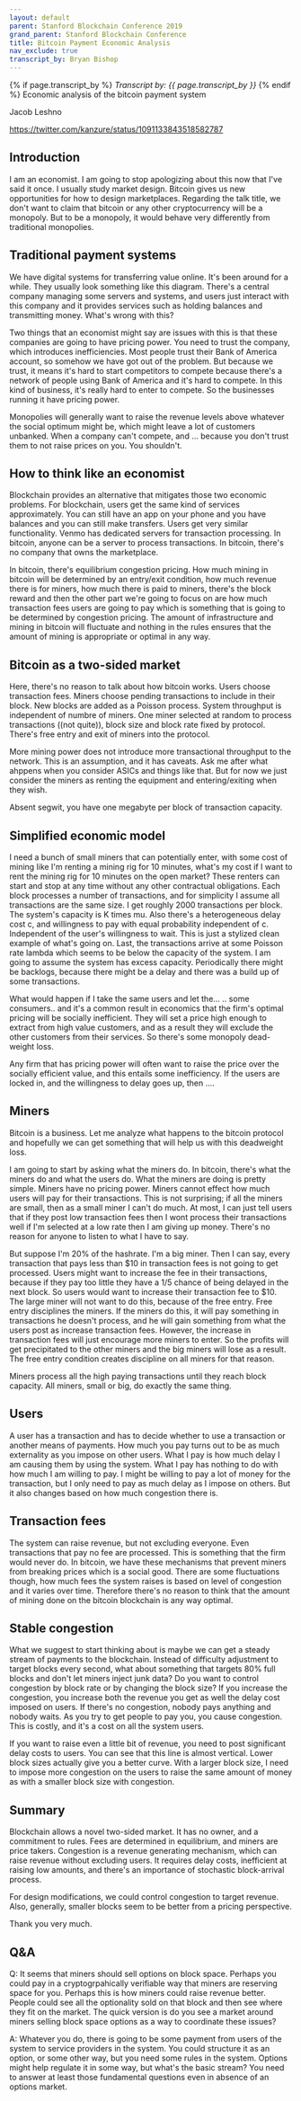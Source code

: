 ```yaml
---
layout: default
parent: Stanford Blockchain Conference 2019
grand_parent: Stanford Blockchain Conference
title: Bitcoin Payment Economic Analysis
nav_exclude: true
transcript_by: Bryan Bishop
---
```


{% if page.transcript_by %} <i>Transcript by:
{{ page.transcript_by }}</i> {% endif %} Economic analysis of the
bitcoin payment system

Jacob Leshno

<https://twitter.com/kanzure/status/1091133843518582787>

## Introduction

I am an economist. I am going to stop apologizing about this now that
I've said it once. I usually study market design. Bitcoin gives us new
opportunities for how to design marketplaces. Regarding the talk title,
we don't want to claim that bitcoin or any other cryptocurrency will be
a monopoly. But to be a monopoly, it would behave very differently from
traditional monopolies.

## Traditional payment systems

We have digital systems for transferring value online. It's been around
for a while. They usually look something like this diagram. There's a
central company managing some servers and systems, and users just
interact with this company and it provides services such as holding
balances and transmitting money. What's wrong with this?

Two things that an economist might say are issues with this is that
these companies are going to have pricing power. You need to trust the
company, which introduces inefficiencies. Most people trust their Bank
of America account, so somehow we have got out of the problem. But
because we trust, it means it's hard to start competitors to compete
because there's a network of people using Bank of America and it's hard
to compete. In this kind of business, it's really hard to enter to
compete. So the businesses running it have pricing power.

Monopolies will generally want to raise the revenue levels above
whatever the social optimum might be, which might leave a lot of
customers unbanked. When a company can't compete, and ... because you
don't trust them to not raise prices on you. You shouldn't.

## How to think like an economist

Blockchain provides an alternative that mitigates those two economic
problems. For blockchain, users get the same kind of services
approximately. You can still have an app on your phone and you have
balances and you can still make transfers. Users get very similar
functionality. Venmo has dedicated servers for transaction processing.
In bitcoin, anyone can be a server to process transactions. In bitcoin,
there's no company that owns the marketplace.

In bitcoin, there's equilibrium congestion pricing. How much mining in
bitcoin will be determined by an entry/exit condition, how much revenue
there is for miners, how much there is paid to miners, there's the block
reward and then the other part we're going to focus on are how much
transaction fees users are going to pay which is something that is going
to be determined by congestion pricing. The amount of infrastructure and
mining in bitcoin will fluctuate and nothing in the rules ensures that
the amount of mining is appropriate or optimal in any way.

## Bitcoin as a two-sided market

Here, there's no reason to talk about how bitcoin works. Users choose
transaction fees. Miners choose pending transactions to include in their
block. New blocks are added as a Poisson process. System throughput is
independent of numbre of miners. One miner selected at random to process
transactions ((not quite)), block size and block rate fixed by protocol.
There's free entry and exit of miners into the protocol.

More mining power does not introduce more transactional throughput to
the network. This is an assumption, and it has caveats. Ask me after
what ahppens when you consider ASICs and things like that. But for now
we just consider the miners as renting the equipment and
entering/exiting when they wish.

Absent segwit, you have one megabyte per block of transaction capacity.

## Simplified economic model

I need a bunch of small miners that can potentially enter, with some
cost of mining like I'm renting a mining rig for 10 minutes, what's my
cost if I want to rent the mining rig for 10 minutes on the open market?
These renters can start and stop at any time without any other
contractual obligations. Each block processes a number of transactions,
and for simplicity I assume all transactions are the same size. I get
roughly 2000 transactions per block. The system's capacity is K times
mu. Also there's a heterogeneous delay cost c, and willingness to pay
with equal probability independent of c. Independent of the user's
willingness to wait. This is just a stylized clean example of what's
going on. Last, the transactions arrive at some Poisson rate lambda
which seems to be below the capacity of the system. I am going to assume
the system has excess capacity. Periodically there might be backlogs,
because there might be a delay and there was a build up of some
transactions.

What would happen if I take the same users and let the... .. some
consumers.. and it's a common result in economics that the firm's
optimal pricing will be socially inefficient. They will set a price high
enough to extract from high value customers, and as a result they will
exclude the other customers from their services. So there's some
monopoly dead-weight loss.

Any firm that has pricing power will often want to raise the price over
the socially efficient value, and this entails some inefficiency. If the
users are locked in, and the willingness to delay goes up, then ....

## Miners

Bitcoin is a business. Let me analyze what happens to the bitcoin
protocol and hopefully we can get something that will help us with this
deadweight loss.

I am going to start by asking what the miners do. In bitcoin, there's
what the miners do and what the users do. What the miners are doing is
pretty simple. Miners have no pricing power. Miners cannot effect how
much users will pay for their transactions. This is not surprising; if
all the miners are small, then as a small miner I can't do much. At
most, I can just tell users that if they post low transaction fees then
I wont process their transactions well if I'm selected at a low rate
then I am giving up money. There's no reason for anyone to listen to
what I have to say.

But suppose I'm 20% of the hashrate. I'm a big miner. Then I can say,
every transaction that pays less than $10 in transaction fees is not
going to get processed. Users might want to increase the fee in their
transactions, because if they pay too little they have a 1/5 chance of
being delayed in the next block. So users would want to increase their
transaction fee to $10. The large miner will not want to do this,
because of the free entry. Free entry disciplines the miners. If the
miners do this, it will pay something in transactions he doesn't
process, and he will gain something from what the users post as increase
transaction fees. However, the increase in transaction fees will just
encourage more miners to enter. So the profits will get precipitated to
the other miners and the big miners will lose as a result. The free
entry condition creates discipline on all miners for that reason.

Miners process all the high paying transactions until they reach block
capacity. All miners, small or big, do exactly the same thing.

## Users

A user has a transaction and has to decide whether to use a transaction
or another means of payments. How much you pay turns out to be as much
externality as you impose on other users. What I pay is how much delay I
am causing them by using the system. What I pay has nothing to do with
how much I am willing to pay. I might be willing to pay a lot of money
for the transaction, but I only need to pay as much delay as I impose on
others. But it also changes based on how much congestion there is.

## Transaction fees

The system can raise revenue, but not excluding everyone. Even
transactions that pay no fee are processed. This is something that the
firm would never do. In bitcoin, we have these mechanisms that prevent
miners from breaking prices which is a social good. There are some
fluctuations though, how much fees the system raises is based on level
of congestion and it varies over time. Therefore there's no reason to
think that the amount of mining done on the bitcoin blockchain is any
way optimal.

## Stable congestion

What we suggest to start thinking about is maybe we can get a steady
stream of payments to the blockchain. Instead of difficulty adjustment
to target blocks every second, what about something that targets 80%
full blocks and don't let miners inject junk data? Do you want to
control congestion by block rate or by changing the block size? If you
increase the congestion, you increase both the revenue you get as well
the delay cost imposed on users. If there's no congestion, nobody pays
anything and nobody waits. As you try to get people to pay you, you
cause congestion. This is costly, and it's a cost on all the system
users.

If you want to raise even a little bit of revenue, you need to post
significant delay costs to users. You can see that this line is almost
vertical. Lower block sizes actually give you a better curve. With a
larger block size, I need to impose more congestion on the users to
raise the same amount of money as with a smaller block size with
congestion.

## Summary

Blockchain allows a novel two-sided market. It has no owner, and a
commitment to rules. Fees are determined in equilibrium, and miners are
price takers. Congestion is a revenue generating mechanism, which can
raise revenue without excluding users. It requires delay costs,
inefficient at raising low amounts, and there's an importance of
stochastic block-arrival process.

For design modifications, we could control congestion to target revenue.
Also, generally, smaller blocks seem to be better from a pricing
perspective.

Thank you very much.

## Q&A

Q: It seems that miners should sell options on block space. Perhaps you
could pay in a cryptogrpahically verifiable way that miners are
reserving space for you. Perhaps this is how miners could raise revenue
better. People could see all the optionality sold on that block and then
see where they fit on the market. The quick version is do you see a
market around miners selling block space options as a way to coordinate
these issues?

A: Whatever you do, there is going to be some payment from users of the
system to service providers in the system. You could structure it as an
option, or some other way, but you need some rules in the system.
Options might help regulate it in some way, but what's the basic stream?
You need to answer at least those fundamental questions even in absence
of an options market.
